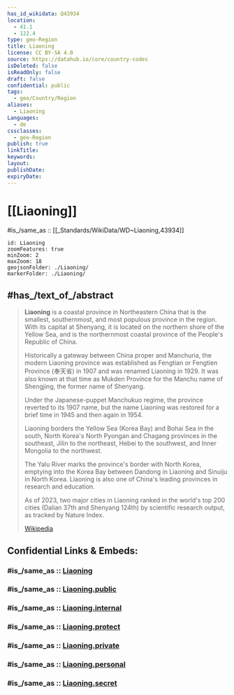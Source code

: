 ```yaml
---
has_id_wikidata: Q43934
location:
  - 41.1
  - 122.4
type: geo-Region
title: Liaoning
license: CC BY-SA 4.0
source: https://datahub.io/core/country-codes
isDeleted: false
isReadOnly: false
draft: false
confidential: public
tags:
  - geo/Country/Region
aliases:
  - Liaoning
Languages:
  - de
cssclasses:
  - geo-Region
publish: true
linkTitle:
keywords:
layout:
publishDate:
expiryDate:
---
```


# [[Liaoning]]

#is_/same_as :: [[_Standards/WikiData/WD~Liaoning,43934]] 

```leaflet
id: Liaoning
zoomFeatures: true 
minZoom: 2 
maxZoom: 18
geojsonFolder: ./Liaoning/
markerFolder: ./Liaoning/
```

## #has_/text_of_/abstract 

> **Liaoning** is a coastal province in Northeastern China 
> that is the smallest, southernmost, and most populous province in the region. 
> With its capital at Shenyang, it is located on the northern shore of the Yellow Sea, 
> and is the northernmost coastal province of the People's Republic of China.
>
> Historically a gateway between China proper and Manchuria, the modern Liaoning 
> province was established as Fengtian or Fengtien Province (奉天省) in 1907 
> and was renamed Liaoning in 1929. 
> It was also known at that time as Mukden Province for the Manchu name of Shengjing, 
> the former name of Shenyang. 
> 
> Under the Japanese-puppet Manchukuo regime, the province reverted to its 1907 name, 
> but the name Liaoning was restored for a brief time in 1945 and then again in 1954.
>
> Liaoning borders the Yellow Sea (Korea Bay) and Bohai Sea in the south, 
> North Korea's North Pyongan and Chagang provinces in the southeast, 
> Jilin to the northeast, Hebei to the southwest, and Inner Mongolia to the northwest. 
> 
> The Yalu River marks the province's border with North Korea, 
> emptying into the Korea Bay between Dandong in Liaoning and Sinuiju in North Korea. 
> Liaoning is also one of China's leading provinces in research and education. 
> 
> As of 2023, two major cities in Liaoning ranked in the world's top 200 cities 
> (Dalian 37th and Shenyang 124th) by scientific research output, as tracked by Nature Index.
>
> [Wikipedia](https://en.wikipedia.org/wiki/Liaoning) 


## Confidential Links & Embeds: 

### #is_/same_as :: [Liaoning](/_Standards/Earth/Continent/Asia/Asia~East/China/provinces~China/Liaoning.md) 

### #is_/same_as :: [Liaoning.public](/_public/Earth/Continent/Asia/Asia~East/China/provinces~China/Liaoning.public.md) 

### #is_/same_as :: [Liaoning.internal](/_internal/Earth/Continent/Asia/Asia~East/China/provinces~China/Liaoning.internal.md) 

### #is_/same_as :: [Liaoning.protect](/_protect/Earth/Continent/Asia/Asia~East/China/provinces~China/Liaoning.protect.md) 

### #is_/same_as :: [Liaoning.private](/_private/Earth/Continent/Asia/Asia~East/China/provinces~China/Liaoning.private.md) 

### #is_/same_as :: [Liaoning.personal](/_personal/Earth/Continent/Asia/Asia~East/China/provinces~China/Liaoning.personal.md) 

### #is_/same_as :: [Liaoning.secret](/_secret/Earth/Continent/Asia/Asia~East/China/provinces~China/Liaoning.secret.md)

